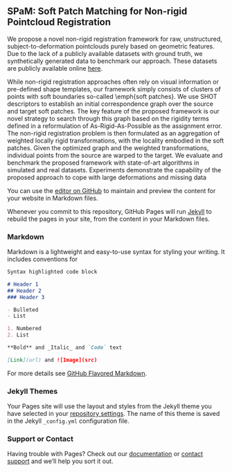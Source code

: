 ## SPaM: Soft Patch Matching for Non-rigid Pointcloud Registration

We propose a novel non-rigid registration framework for raw, unstructured, subject-to-deformation pointclouds purely based on geometric features. 
Due to the lack of a publicly available datasets with ground truth, we synthetically generated data to benchmark our approach. These datasets are publicly available online [here](https://studentutsedu-my.sharepoint.com/:f:/g/personal/behnam_maleki_uts_edu_au/EoqNP7Y_0jVBlPHOV8KUqngBfU8tzsdmN0_NGaaKXDqbCA?e=ThUich).
    
While non-rigid registration approaches often rely on visual information or pre-defined shape templates, our framework simply consists of clusters of points with soft boundaries so-called \emph{soft patches}. We use SHOT descriptors to establish an initial correspondence graph over the source and target soft patches. The key feature of the proposed framework is our novel strategy to search through this graph based on the rigidity terms defined in a reformulation of As-Rigid-As-Possible as the assignment error. The non-rigid registration problem is then formulated as an aggregation of weighted locally rigid transformations, with the locality embodied in the soft patches. Given the optimized graph and the weighted transformations, individual points from the source are warped to the target. We evaluate and benchmark the proposed framework with state-of-art algorithms in simulated and real datasets. Experiments demonstrate the capability of the proposed approach to cope with large deformations and missing data
    
    
    
You can use the [editor on GitHub](https://github.com/SPAMregistration/spamdataset/edit/gh-pages/index.md) to maintain and preview the content for your website in Markdown files.

Whenever you commit to this repository, GitHub Pages will run [Jekyll](https://jekyllrb.com/) to rebuild the pages in your site, from the content in your Markdown files.

### Markdown

Markdown is a lightweight and easy-to-use syntax for styling your writing. It includes conventions for

```markdown
Syntax highlighted code block

# Header 1
## Header 2
### Header 3

- Bulleted
- List

1. Numbered
2. List

**Bold** and _Italic_ and `Code` text

[Link](url) and ![Image](src)
```

For more details see [GitHub Flavored Markdown](https://guides.github.com/features/mastering-markdown/).

### Jekyll Themes

Your Pages site will use the layout and styles from the Jekyll theme you have selected in your [repository settings](https://github.com/SPAMregistration/spamdataset/settings/pages). The name of this theme is saved in the Jekyll `_config.yml` configuration file.

### Support or Contact

Having trouble with Pages? Check out our [documentation](https://docs.github.com/categories/github-pages-basics/) or [contact support](https://support.github.com/contact) and we’ll help you sort it out.
